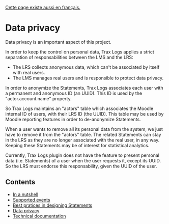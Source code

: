[Cette page existe aussi en français.](../fr/privacy.md)

# Data privacy

Data privacy is an important aspect of this project.

In order to keep the control on personal data, Trax Logs applies a strict separation of responsabilities between the LMS and the LRS:
* The LRS collects anonymous data, which can't be associated by itself with real users.
* The LMS manages real users and is responsible to protect data privacy.

In order to anonymize the Statements, Trax Logs associates each user with a permanent and anonymous ID (an UUID).
This ID is used by the "actor.account.name" property. 

So Trax Logs maintains an "actors" table which associates the Moodle internal ID of users, with their LRS ID (the UUID).
This table may be used by Moodle reporting features in order to de-anonymize Statements.

When a user wants to remove all its personal data from the system, we just have to remove it from the "actors" table.
The related Statements can stay in the LRS as they are no longer associated with the real user, in any way.
Keeping these Statements may be of interest for statistical analytics.

Currently, Trax Logs plugin does not have the feature to present personal data (i.e. Statements) of a user when the user requests it, except its UUID.
So the LRS must endorse this responsability, given the UUID of the user.

## Contents

* [In a nutshell](../../README.md)
* [Supported events](events.md)
* [Best pratices in designing Statements](best-practices.md)
* [Data privacy](privacy.md)
* [Technical documentation](tech.md)

